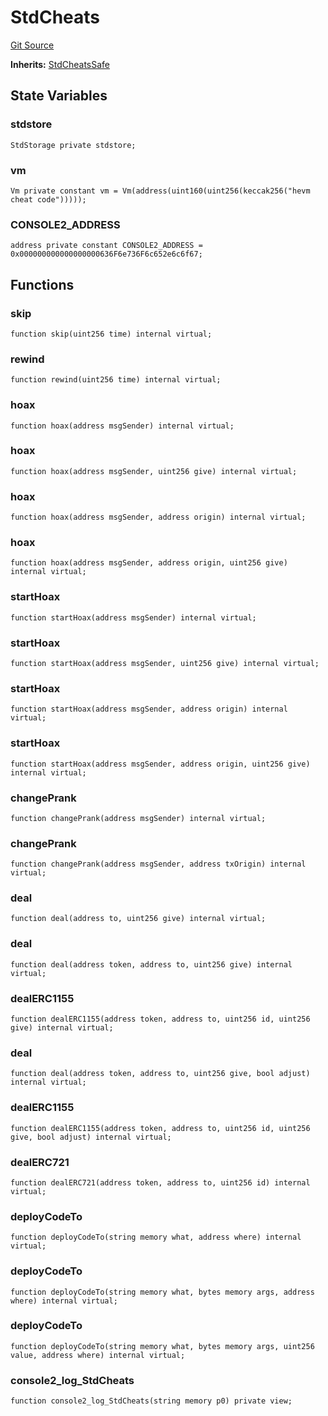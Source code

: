 # StdCheats
[Git Source](https://github.com/metacontract/mc/blob/93e4f2d4a013f48ae1db91ed21bff3eb8a27ce1d/src/devkit/Flattened.sol)

**Inherits:**
[StdCheatsSafe](abstract.StdCheatsSafe.md)


## State Variables
### stdstore

```solidity
StdStorage private stdstore;
```


### vm

```solidity
Vm private constant vm = Vm(address(uint160(uint256(keccak256("hevm cheat code")))));
```


### CONSOLE2_ADDRESS

```solidity
address private constant CONSOLE2_ADDRESS = 0x000000000000000000636F6e736F6c652e6c6f67;
```


## Functions
### skip


```solidity
function skip(uint256 time) internal virtual;
```

### rewind


```solidity
function rewind(uint256 time) internal virtual;
```

### hoax


```solidity
function hoax(address msgSender) internal virtual;
```

### hoax


```solidity
function hoax(address msgSender, uint256 give) internal virtual;
```

### hoax


```solidity
function hoax(address msgSender, address origin) internal virtual;
```

### hoax


```solidity
function hoax(address msgSender, address origin, uint256 give) internal virtual;
```

### startHoax


```solidity
function startHoax(address msgSender) internal virtual;
```

### startHoax


```solidity
function startHoax(address msgSender, uint256 give) internal virtual;
```

### startHoax


```solidity
function startHoax(address msgSender, address origin) internal virtual;
```

### startHoax


```solidity
function startHoax(address msgSender, address origin, uint256 give) internal virtual;
```

### changePrank


```solidity
function changePrank(address msgSender) internal virtual;
```

### changePrank


```solidity
function changePrank(address msgSender, address txOrigin) internal virtual;
```

### deal


```solidity
function deal(address to, uint256 give) internal virtual;
```

### deal


```solidity
function deal(address token, address to, uint256 give) internal virtual;
```

### dealERC1155


```solidity
function dealERC1155(address token, address to, uint256 id, uint256 give) internal virtual;
```

### deal


```solidity
function deal(address token, address to, uint256 give, bool adjust) internal virtual;
```

### dealERC1155


```solidity
function dealERC1155(address token, address to, uint256 id, uint256 give, bool adjust) internal virtual;
```

### dealERC721


```solidity
function dealERC721(address token, address to, uint256 id) internal virtual;
```

### deployCodeTo


```solidity
function deployCodeTo(string memory what, address where) internal virtual;
```

### deployCodeTo


```solidity
function deployCodeTo(string memory what, bytes memory args, address where) internal virtual;
```

### deployCodeTo


```solidity
function deployCodeTo(string memory what, bytes memory args, uint256 value, address where) internal virtual;
```

### console2_log_StdCheats


```solidity
function console2_log_StdCheats(string memory p0) private view;
```

